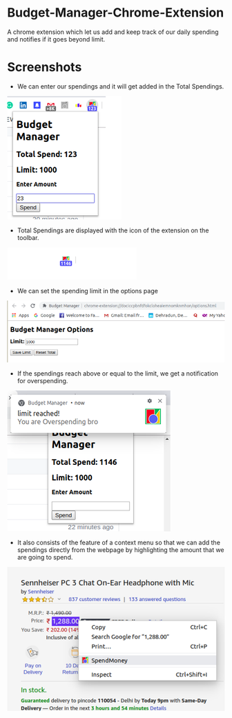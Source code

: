 # Budget-Manager-Chrome-Extension
A chrome extension which let us add and keep track of our daily spending and notifies if it goes beyond limit.

# Screenshots

* We can enter our spendings and it will get added in the Total Spendings.

![Image](./Screenshots/popup.png)

* Total Spendings are displayed with the icon of the extension on the toolbar.

![Image](./Screenshots/icon.png)  
  
* We can set the spending limit in the options page

![Image](./Screenshots/options-page.png) 
     
* If the spendings reach above or equal to the limit, we get a notification for overspending.

![Image](./Screenshots/notification.png) 
    
* It also consists of the feature of a context menu so that we can add the spendings directly from the webpage by highlighting the amount that we are going to spend.

![Image](./Screenshots/context-menu.png)

